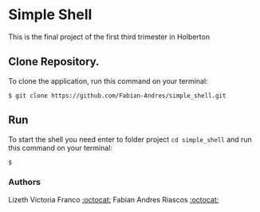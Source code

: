 # Simple Shell

This is the final project of the first third trimester in Holberton

## Clone Repository.

To clone the application, run this command on your terminal:
```
$ git clone https://github.com/Fabian-Andres/simple_shell.git
```
    
## Run

To start the shell you need enter to folder project `cd simple_shell` and run this command on your terminal:
```
$ 
```

### Authors
Lizeth Victoria Franco [:octocat:](https://github.com/LizethVictoria20 "Github") 
Fabian Andres Riascos [:octocat:](https://github.com/fabian-andres "Github")
